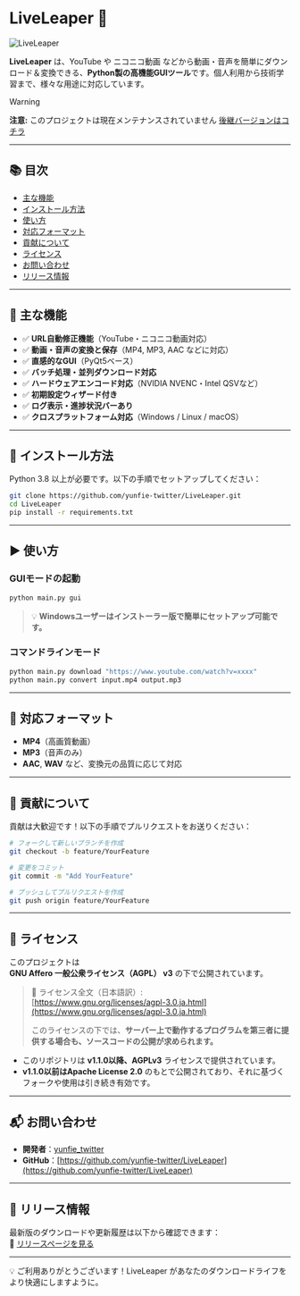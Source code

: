# LiveLeaper 🎥

![LiveLeaper](https://img.shields.io/badge/LiveLeaper-YouTube%20Downloader-blue)

**LiveLeaper** は、YouTube や ニコニコ動画 などから動画・音声を簡単にダウンロード＆変換できる、**Python製の高機能GUIツール**です。個人利用から技術学習まで、様々な用途に対応しています。
> [!WARNING]  
> **注意:** このプロジェクトは現在メンテナンスされていません
> [後継バージョンはコチラ](https://github.com/yunfie-twitter/Spinova/)
---

## 📚 目次

- [主な機能](#主な機能)
- [インストール方法](#インストール方法)
- [使い方](#使い方)
- [対応フォーマット](#対応フォーマット)
- [貢献について](#貢献について)
- [ライセンス](#ライセンス)
- [お問い合わせ](#お問い合わせ)
- [リリース情報](#リリース情報)

---

## 🔧 主な機能

- ✅ **URL自動修正機能**（YouTube・ニコニコ動画対応）
- ✅ **動画・音声の変換と保存**（MP4, MP3, AAC などに対応）
- ✅ **直感的なGUI**（PyQt5ベース）
- ✅ **バッチ処理・並列ダウンロード対応**
- ✅ **ハードウェアエンコード対応**（NVIDIA NVENC・Intel QSVなど）
- ✅ **初期設定ウィザード付き**
- ✅ **ログ表示・進捗状況バーあり**
- ✅ **クロスプラットフォーム対応**（Windows / Linux / macOS）

---

## 🧩 インストール方法

Python 3.8 以上が必要です。以下の手順でセットアップしてください：

```bash
git clone https://github.com/yunfie-twitter/LiveLeaper.git
cd LiveLeaper
pip install -r requirements.txt
```

---

## ▶️ 使い方

### GUIモードの起動

```bash
python main.py gui
```

> 💡 **Windowsユーザーはインストーラー版で簡単にセットアップ可能です。**

### コマンドラインモード

```bash
python main.py download "https://www.youtube.com/watch?v=xxxx"
python main.py convert input.mp4 output.mp3
```

---

## 🎵 対応フォーマット

- **MP4**（高画質動画）
- **MP3**（音声のみ）
- **AAC**, **WAV** など、変換元の品質に応じて対応

---

## 🤝 貢献について

貢献は大歓迎です！以下の手順でプルリクエストをお送りください：

```bash
# フォークして新しいブランチを作成
git checkout -b feature/YourFeature

# 変更をコミット
git commit -m "Add YourFeature"

# プッシュしてプルリクエストを作成
git push origin feature/YourFeature
```

---

## 📄 ライセンス

このプロジェクトは  
**GNU Affero 一般公衆ライセンス（AGPL） v3** の下で公開されています。  

> 🔗 ライセンス全文（日本語訳）:  
> [https://www.gnu.org/licenses/agpl-3.0.ja.html](https://www.gnu.org/licenses/agpl-3.0.ja.html)  
>  
> このライセンスの下では、**サーバー上で動作するプログラムを第三者に提供する場合も、ソースコードの公開が求められます。**

- このリポジトリは **v1.1.0以降、AGPLv3** ライセンスで提供されています。
- **v1.1.0以前はApache License 2.0** のもとで公開されており、それに基づくフォークや使用は引き続き有効です。
---

## 📬 お問い合わせ

- **開発者**：[yunfie_twitter](https://twitter.com/yunfie_twitter)  
- **GitHub**：[https://github.com/yunfie-twitter/LiveLeaper](https://github.com/yunfie-twitter/LiveLeaper)

---

## 🚀 リリース情報

最新版のダウンロードや更新履歴は以下から確認できます：  
🔗 [リリースページを見る](https://github.com/yunfie-twitter/LiveLeaper/releases)

---

💡 ご利用ありがとうございます！LiveLeaper があなたのダウンロードライフをより快適にしますように。
